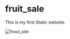 # fruit_sale
This is my first Static website.

![frout_site](https://user-images.githubusercontent.com/59414392/196341858-bd45ad43-b536-4e93-842b-d429090abe28.png)
